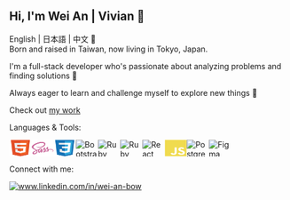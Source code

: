 ## Hi, I'm Wei An | Vivian 👋
English | 日本語 | 中文 :speech_balloon:</br>
Born and raised in Taiwan, now living in Tokyo, Japan.</br>

I'm a full-stack developer who's passionate about analyzing problems and finding solutions 🚀</br>

Always eager to learn and challenge myself to explore new things 💪</br>

Check out [my work](http://weianbow.me/)

Languages & Tools:
<div style="display: flex;">
  <img alt="HTML" height="30" width="40" src="https://raw.githubusercontent.com/devicons/devicon/master/icons/html5/html5-original.svg"/>
  <img alt="CSS" height="30" width="40" src="https://raw.githubusercontent.com/devicons/devicon/master/icons/sass/sass-original.svg"/>
  <img alt="SASS" height="30" width="40" src="https://raw.githubusercontent.com/devicons/devicon/master/icons/css3/css3-original.svg"/>
  <img alt="Bootstrap" height="30" width="40" src="https://cdn.jsdelivr.net/gh/devicons/devicon/icons/bootstrap/bootstrap-plain.svg"/>
  <img alt="Ruby" height="30" width="40" src="https://cdn.jsdelivr.net/gh/devicons/devicon/icons/ruby/ruby-original.svg"/>
  <img alt="Ruby" height="30" width="40" src="https://cdn.jsdelivr.net/gh/devicons/devicon/icons/rails/rails-plain.svg"/>
  <img alt="React" height="30" width="40" src="https://cdn.jsdelivr.net/gh/devicons/devicon/icons/react/react-original-wordmark.svg" />
  <img alt="Js" height="30" width="40" src="https://raw.githubusercontent.com/devicons/devicon/master/icons/javascript/javascript-plain.svg"/>
  <img alt="Postgres" height="30" width="40" src="https://cdn.jsdelivr.net/gh/devicons/devicon/icons/postgresql/postgresql-original.svg"/>
  <img alt="Figma" height="30" width="40"src="https://cdn.jsdelivr.net/gh/devicons/devicon/icons/figma/figma-original.svg"/> 
</div>

Connect with me:
<a href="https://www.linkedin.com/in/wei-an-bow" target="blank_">
  <p><img aling="center" src="https://raw.githubusercontent.com/rahuldkjain/github-profile-readme-generator/master/src/images/icons/Social/linked-in-alt.svg" alt="www.linkedin.com/in/wei-an-bow" height="30" width="30" /></p>
</a>

